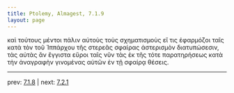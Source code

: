 ```yaml
---
title: Ptolemy, Almagest, 7.1.9
layout: page
---
```


καὶ τούτους μέντοι πάλιν αὐτοὺς τοὺς σχηματισμοὺς εἴ τις ἐφαρμόζοι ταῖς κατὰ τὸν τοῦ Ἱππάρχου τῆς στερεᾶς σφαίρας ἀστερισμὸν διατυπώσεσιν, τὰς αὐτὰς ἂν ἔγγιστα εὕροι ταῖς νῦν τὰς ἐκ τῆς τότε παρατηρήσεως κατὰ τὴν ἀναγραφὴν γινομένας αὐτῶν ἐν τῇ σφαίρᾳ θέσεις. 

---

prev: [7.1.8](../7.1.8/) | next: [7.2.1](../7.2.1/)

